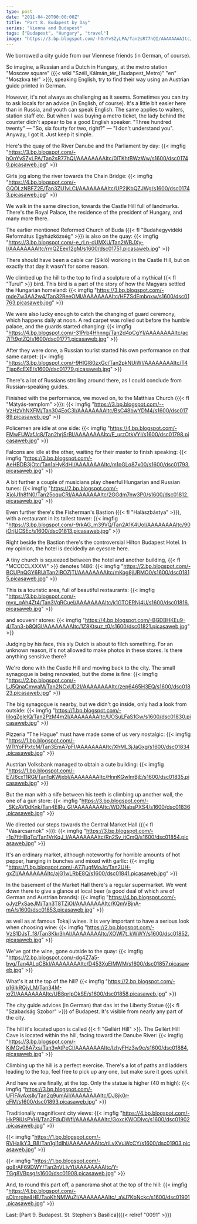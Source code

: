 ```yaml
---
type: post
date: "2011-04-20T00:00:00Z"
title: "Part 8. Budapest by Day"
series: "Vienna and Budapest"
tags: ["Budapest", "Hungary", "travel"]
image: "https://3.bp.blogspot.com/-hOnYvSZyLPA/Tan2sR77hQI/AAAAAAAAItc/0lTKhtBWzWw/s1600/dsc01740.picasaweb.jpg"
---
```


We borrowed a city guide from our Viennese friends (in German, of course).

So imagine, a Russian and a Dutch in Hungary, at the metro station "Moscow square" ({{< wiki "Széll_Kálmán_tér_(Budapest_Metro)" "en" "Moszkva tér" >}}), speaking English, try to find their way using an Austrian guide printed in German.

<!--more-->

However, it's not always as challenging as it seems. Sometimes you can try to ask locals for an advice (in English, of course). It's a little bit easier here than in Russia, and youth can speak English. The same applies to waiters, station staff etc. But when I was buying a metro ticket, the lady behind the counter didn't appear to be a good English speaker: "Three hundred twenty" — "So, six fourty for two, right?" — "I don't understand you". Anyway, I got it. Just keep it simple.

Here's the quay of the River Danube and the Parliament by day:
{{< imgfig "https://3.bp.blogspot.com/-hOnYvSZyLPA/Tan2sR77hQI/AAAAAAAAItc/0lTKhtBWzWw/s1600/dsc01740.picasaweb.jpg" >}}

Girls jog along the river towards the Chain Bridge:
{{< imgfig "https://4.bp.blogspot.com/-GQOLzNBFZ2E/Tan3ZU1vLCI/AAAAAAAAItc/UP2jKbQZJWg/s1600/dsc01743.picasaweb.jpg" >}}

We walk in the same direction, towards the Castle Hill full of landmarks. There's the Royal Palace, the residence of the president of Hungary, and many more there.

The earlier mentioned Reformed Church of Buda ({{< fl "Budahegyvidéki Református Egyházközség" >}}) is also on the quay:
{{< imgfig "https://3.bp.blogspot.com/-e_rLn-cUMXU/Tan2WBJXy-I/AAAAAAAAItc/rmQZEex12gM/s1600/dsc01751.picasaweb.jpg" >}}

There should have been a cable car (Sikló) working in the Castle Hill, but on exactly that day it wasn't for some reason.

We climbed up the hill to the top to find a sculpture of a mythical {{< fl "Turul" >}} bird. This bird is a part of the story of how the Magyars settled the Hungarian homeland:
{{< imgfig "https://3.bp.blogspot.com/-mdeZw3AA2w4/Tan32ReeOMI/AAAAAAAAItc/HFZSdEmbqxw/s1600/dsc01763.picasaweb.jpg" >}}

We were also lucky enough to catch the changing of guard ceremony, which happens daily at noon. A red carpet was rolled out before the humble palace, and the guards started changing:
{{< imgfig "https://4.bp.blogspot.com/-31Prb4Hhnng/Tan2d4pCgYI/AAAAAAAAItc/ac7iTt9gtZQ/s1600/dsc01771.picasaweb.jpg" >}}

After they were done, a Russian tourist started his own performance on that same carpet:
{{< imgfig "https://3.bp.blogspot.com/-9HlGl80zxGc/Tan2pkNUiWI/AAAAAAAAItc/T4Tjap6cEXE/s1600/dsc01779.picasaweb.jpg" >}}

There's a lot of Russians strolling around there, as I could conclude from Russian-speaking guides.

Finished with the performance, we moved on, to the Matthias Church ({{< fl "Mátyás-templom" >}}):
{{< imgfig "https://3.bp.blogspot.com/--VzHzVhNXFM/Tan304EoC3I/AAAAAAAAItc/BsC48bwYDM4/s1600/dsc01789.picasaweb.jpg" >}}

Policemen are idle at one side:
{{< imgfig "https://4.bp.blogspot.com/-FMwFUWafJc8/Tan2hrjSrBI/AAAAAAAAItc/E_urzOtkVYI/s1600/dsc01798.picasaweb.jpg" >}}

Falcons are idle at the other, waiting for their master to finish speaking:
{{< imgfig "https://3.bp.blogspot.com/-AeHBDB3jOtc/Tan1aHyKdHI/AAAAAAAAItc/m1pGLq87x00/s1600/dsc01793.picasaweb.jpg" >}}

A bit further a couple of musicians play cheerful Hungarian and Russian tunes:
{{< imgfig "https://2.bp.blogspot.com/-XjolJ1h8fN0/Tan25oquCRI/AAAAAAAAItc/2GGdm7nw3P0/s1600/dsc01812.picasaweb.jpg" >}}

Even further there's the Fisherman's Bastion ({{< fl "Halászbástya" >}}), with a restaurant in its tallest tower:
{{< imgfig "https://3.bp.blogspot.com/-9rkAG_m39VQ/Tan2A1K4UoI/AAAAAAAAItc/90iOrjUCSEc/s1600/dsc01813.picasaweb.jpg" >}}

Right beside the Bastion there's the controversial Hilton Budapest Hotel. In my opinion, the hotel is decidedly an eyesore here.

A tiny church is squeezed between the hotel and another building, {{< fl "MCCCCLXXXVI" >}} denotes 1486:
{{< imgfig "https://2.bp.blogspot.com/-BCUPnQGY6RU/Tan2IBOZjTI/AAAAAAAAItc/mKqg8jURMO0/s1600/dsc01815.picasaweb.jpg" >}}

This is a touristic area, full of beautiful restaurants:
{{< imgfig "https://3.bp.blogspot.com/-mvx_qAh4Zt4/Tan3VqRCueI/AAAAAAAAItc/k1GTOERNj4U/s1600/dsc01816.picasaweb.jpg" >}}

and souvenir stores:
{{< imgfig "https://4.bp.blogspot.com/-BGDBHKEu9-4/Tan3-b8QlGI/AAAAAAAAItc/1Z8Ktsuz_t0/s1600/dsc01821.picasaweb.jpg" >}}

Judging by his face, this sly Dutch is about to filch something. For an unknown reason, it's not allowed to make photos in these stores. Is there anything sensitive there?

We're done with the Castle Hill and moving back to the city. The small synagogue is being renovated, but the dome is fine:
{{< imgfig "https://2.bp.blogspot.com/-LJ5QnaCmwaM/Tan2NCxUD2I/AAAAAAAAItc/zep6465H3EQ/s1600/dsc01823.picasaweb.jpg" >}}

The big synagogue is nearby, but we didn't go inside, only had a look from outside:
{{< imgfig "https://1.bp.blogspot.com/-IilogZglelQ/Tan2PzM4m2I/AAAAAAAAItc/UOSuLFaS1Gw/s1600/dsc01830.picasaweb.jpg" >}}

Pizzeria "The Hague" must have made some of us very nostalgic:
{{< imgfig "https://1.bp.blogspot.com/-WTtYoFPxtcM/Tan3EmA7pFI/AAAAAAAAItc/XhML3jJaGxg/s1600/dsc01834.picasaweb.jpg" >}}

Austrian Volksbank managed to obtain a cute building:
{{< imgfig "https://1.bp.blogspot.com/-E7J6cx11RGI/Tan1qKWjxbI/AAAAAAAAItc/HnnKGwImBjE/s1600/dsc01835.picasaweb.jpg" >}}

But the man with a nife between his teeth is climbing up another wall, the one of a gun store:
{{< imgfig "https://3.bp.blogspot.com/-_SKzAV0dKnk/Tan4EIRu_GI/AAAAAAAAItc/WD7NabsPXS4/s1600/dsc01836.picasaweb.jpg" >}}

We directed our steps towards the Central Market Hall ({{< fl "Vásárcsarnok" >}}):
{{< imgfig "https://3.bp.blogspot.com/--1p7ftHBqTc/Tan1VrKqJ_I/AAAAAAAAItc/Rn2Sv_itCmQ/s1600/dsc01854.picasaweb.jpg" >}}

It's an ordinary market, although noteworthy for horrible amounts of hot pepper, hanging in bunches and mixed with garlic:
{{< imgfig "https://1.bp.blogspot.com/-A77jugfMoJc/Tan2UH-gxZI/AAAAAAAAItc/ajG1wLRbE8Q/s1600/dsc01841.picasaweb.jpg" >}}

In the basement of the Market Hall there's a regular supermarket. We went down there to give a glance at local beer (a good deal of which are of German and Austrian brands):
{{< imgfig "https://4.bp.blogspot.com/-oJyzPxSaeJM/Tan3T8TZiOI/AAAAAAAAItc/KQmVBjnA-mA/s1600/dsc01853.picasaweb.jpg" >}}

as well as at famous Tokaji wines. It is very important to have a serious look when choosing wine:
{{< imgfig "https://2.bp.blogspot.com/-VzS1DJsT_f8/Tan3Kkr3hAI/AAAAAAAAItc/XOWl7t_kWWY/s1600/dsc01852.picasaweb.jpg" >}}

We've got the wine, gone outside to the quay:
{{< imgfig "https://2.bp.blogspot.com/-dg4Z7a5-bvg/Tan4ALqCBkI/AAAAAAAAItc/D453XgElMWM/s1600/dsc01857.picasaweb.jpg" >}}

What's it at the top of the hill?
{{< imgfig "https://2.bp.blogspot.com/-p16IkRQjyLM/Tan34M-xrZI/AAAAAAAAItc/UB8prIpOkSE/s1600/dsc01858.picasaweb.jpg" >}}

The city guide advices (in German) that das ist the Liberty Statue ({{< fl "Szabadság Szobor" >}}) of Budapest. It's visible from nearly any part of the city.

The hill it's located upon is called {{< fl "Gellért Hill" >}}. The Gellért Hill Cave is located within the hill, facing toward the Danube River:
{{< imgfig "https://3.bp.blogspot.com/-KiMGv08A7xs/Tan3vAtPeCI/AAAAAAAAItc/lzhyFHz3w9c/s1600/dsc01884.picasaweb.jpg" >}}

Climbing up the hill is a perfect exercise. There's a lot of paths and ladders leading to the top, feel free to pick up any one, but make sure it goes uphill.

And here we are finally, at the top. Only the statue is higher (40 m high):
{{< imgfig "https://3.bp.blogspot.com/-UFIFAvAxsIk/Tan2q9umAiI/AAAAAAAAItc/DJ8jk0r-cFM/s1600/dsc01893.picasaweb.jpg" >}}

Traditionally magnificent city views:
{{< imgfig "https://4.bp.blogspot.com/-HkP9iUsPVHI/Tan2FduDWfI/AAAAAAAAItc/GoxcKWODIvc/s1600/dsc01902.picasaweb.jpg" >}}

{{< imgfig "https://1.bp.blogspot.com/-RVHaIkY3_B8/Tan1gl1dIhI/AAAAAAAAItc/riLvXVuWcCY/s1600/dsc01903.picasaweb.jpg" >}}

{{< imgfig "https://1.bp.blogspot.com/-qo8rAF69DWY/Tan2nVLIvYI/AAAAAAAAItc/Y-TGg8VBpsg/s1600/dsc01908.picasaweb.jpg" >}}

And, to round this part off, a panorama shot at the top of the hill:
{{< imgfig "https://4.bp.blogspot.com/-sOImrgjw4HE/TaoKhNMWuZI/AAAAAAAAItc/_aVJ7KbNckc/s1600/dsc01901.picasaweb.jpg" >}}

Last: [Part 9. Budapest. St. Stephen's Basilica]({{< relref "0091" >}})
